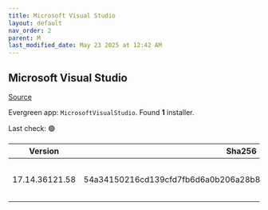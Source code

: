 ```yaml
---
title: Microsoft Visual Studio
layout: default
nav_order: 2
parent: M
last_modified_date: May 23 2025 at 12:42 AM
---
```


## Microsoft Visual Studio

[Source](https://visualstudio.microsoft.com/)

Evergreen app: `MicrosoftVisualStudio`. Found **1** installer.

Last check: 🟢

| Version        | Sha256                                                           | Size    | URI                                                                                                                                                                                                                                                                                                                                                      |
| -------------- | ---------------------------------------------------------------- | ------- | -------------------------------------------------------------------------------------------------------------------------------------------------------------------------------------------------------------------------------------------------------------------------------------------------------------------------------------------------------- |
| 17.14.36121.58 | 54a34150216cd139cfd7fb6d6a0b206a28b85219e066bab4e49f0a08645a9631 | 4455432 | [https://download.visualstudio.microsoft.com/download/pr/d99c7868-44a2-4254-9861-78e21c19bd34/54a34150216cd139cfd7fb6d6a0b206a28b85219e066bab4e49f0a08645a9631/vs_Setup.exe](https://download.visualstudio.microsoft.com/download/pr/d99c7868-44a2-4254-9861-78e21c19bd34/54a34150216cd139cfd7fb6d6a0b206a28b85219e066bab4e49f0a08645a9631/vs_Setup.exe) |
